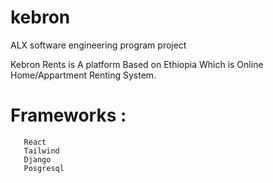 # kebron
ALX software engineering program project

Kebron Rents is A platform Based on Ethiopia Which is Online Home/Appartment Renting System.

# Frameworks : 
       React
       Tailwind
       Django
       Posgresql
